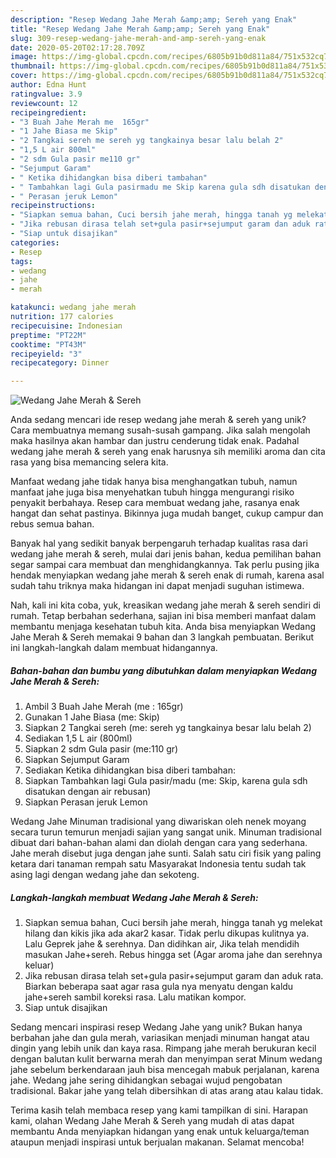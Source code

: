 ```yaml
---
description: "Resep Wedang Jahe Merah &amp;amp; Sereh yang Enak"
title: "Resep Wedang Jahe Merah &amp;amp; Sereh yang Enak"
slug: 309-resep-wedang-jahe-merah-and-amp-sereh-yang-enak
date: 2020-05-20T02:17:28.709Z
image: https://img-global.cpcdn.com/recipes/6805b91b0d811a84/751x532cq70/wedang-jahe-merah-sereh-foto-resep-utama.jpg
thumbnail: https://img-global.cpcdn.com/recipes/6805b91b0d811a84/751x532cq70/wedang-jahe-merah-sereh-foto-resep-utama.jpg
cover: https://img-global.cpcdn.com/recipes/6805b91b0d811a84/751x532cq70/wedang-jahe-merah-sereh-foto-resep-utama.jpg
author: Edna Hunt
ratingvalue: 3.9
reviewcount: 12
recipeingredient:
- "3 Buah Jahe Merah me  165gr"
- "1 Jahe Biasa me Skip"
- "2 Tangkai sereh me sereh yg tangkainya besar lalu belah 2"
- "1,5 L air 800ml"
- "2 sdm Gula pasir me110 gr"
- "Sejumput Garam"
- " Ketika dihidangkan bisa diberi tambahan"
- " Tambahkan lagi Gula pasirmadu me Skip karena gula sdh disatukan dengan air rebusan"
- " Perasan jeruk Lemon"
recipeinstructions:
- "Siapkan semua bahan, Cuci bersih jahe merah, hingga tanah yg melekat hilang dan kikis jika ada akar2 kasar. Tidak perlu dikupas kulitnya ya. Lalu Geprek jahe &amp; serehnya. Dan didihkan air, Jika telah mendidih masukan Jahe+sereh. Rebus hingga set (Agar aroma jahe dan serehnya keluar)"
- "Jika rebusan dirasa telah set+gula pasir+sejumput garam dan aduk rata. Biarkan beberapa saat agar rasa gula nya menyatu dengan kaldu jahe+sereh sambil koreksi rasa. Lalu matikan kompor."
- "Siap untuk disajikan"
categories:
- Resep
tags:
- wedang
- jahe
- merah

katakunci: wedang jahe merah 
nutrition: 177 calories
recipecuisine: Indonesian
preptime: "PT22M"
cooktime: "PT43M"
recipeyield: "3"
recipecategory: Dinner

---
```



![Wedang Jahe Merah &amp; Sereh](https://img-global.cpcdn.com/recipes/6805b91b0d811a84/751x532cq70/wedang-jahe-merah-sereh-foto-resep-utama.jpg)

Anda sedang mencari ide resep wedang jahe merah &amp; sereh yang unik? Cara membuatnya memang susah-susah gampang. Jika salah mengolah maka hasilnya akan hambar dan justru cenderung tidak enak. Padahal wedang jahe merah &amp; sereh yang enak harusnya sih memiliki aroma dan cita rasa yang bisa memancing selera kita.

Manfaat wedang jahe tidak hanya bisa menghangatkan tubuh, namun manfaat jahe juga bisa menyehatkan tubuh hingga mengurangi risiko penyakit berbahaya. Resep cara membuat wedang jahe, rasanya enak hangat dan sehat pastinya. Bikinnya juga mudah banget, cukup campur dan rebus semua bahan.

Banyak hal yang sedikit banyak berpengaruh terhadap kualitas rasa dari wedang jahe merah &amp; sereh, mulai dari jenis bahan, kedua pemilihan bahan segar sampai cara membuat dan menghidangkannya. Tak perlu pusing jika hendak menyiapkan wedang jahe merah &amp; sereh enak di rumah, karena asal sudah tahu triknya maka hidangan ini dapat menjadi suguhan istimewa.


Nah, kali ini kita coba, yuk, kreasikan wedang jahe merah &amp; sereh sendiri di rumah. Tetap berbahan sederhana, sajian ini bisa memberi manfaat dalam membantu menjaga kesehatan tubuh kita. Anda bisa menyiapkan Wedang Jahe Merah &amp; Sereh memakai 9 bahan dan 3 langkah pembuatan. Berikut ini langkah-langkah dalam membuat hidangannya.

<!--inarticleads1-->

##### Bahan-bahan dan bumbu yang dibutuhkan dalam menyiapkan Wedang Jahe Merah &amp; Sereh:

1. Ambil 3 Buah Jahe Merah (me : 165gr)
1. Gunakan 1 Jahe Biasa (me: Skip)
1. Siapkan 2 Tangkai sereh (me: sereh yg tangkainya besar lalu belah 2)
1. Sediakan 1,5 L air (800ml)
1. Siapkan 2 sdm Gula pasir (me:110 gr)
1. Siapkan Sejumput Garam
1. Sediakan  Ketika dihidangkan bisa diberi tambahan:
1. Siapkan  Tambahkan lagi Gula pasir/madu (me: Skip, karena gula sdh disatukan dengan air rebusan)
1. Siapkan  Perasan jeruk Lemon


Wedang Jahe Minuman tradisional yang diwariskan oleh nenek moyang secara turun temurun menjadi sajian yang sangat unik. Minuman tradisional dibuat dari bahan-bahan alami dan diolah dengan cara yang sederhana. Jahe merah disebut juga dengan jahe sunti. Salah satu ciri fisik yang paling ketara dari tanaman rempah satu Masyarakat Indonesia tentu sudah tak asing lagi dengan wedang jahe dan sekoteng. 

<!--inarticleads2-->

##### Langkah-langkah membuat Wedang Jahe Merah &amp; Sereh:

1. Siapkan semua bahan, Cuci bersih jahe merah, hingga tanah yg melekat hilang dan kikis jika ada akar2 kasar. Tidak perlu dikupas kulitnya ya. Lalu Geprek jahe &amp; serehnya. Dan didihkan air, Jika telah mendidih masukan Jahe+sereh. Rebus hingga set (Agar aroma jahe dan serehnya keluar)
1. Jika rebusan dirasa telah set+gula pasir+sejumput garam dan aduk rata. Biarkan beberapa saat agar rasa gula nya menyatu dengan kaldu jahe+sereh sambil koreksi rasa. Lalu matikan kompor.
1. Siap untuk disajikan


Sedang mencari inspirasi resep Wedang Jahe yang unik? Bukan hanya berbahan jahe dan gula merah, variasikan menjadi minuman hangat atau dingin yang lebih unik dan kaya rasa. Rimpang jahe merah berukuran kecil dengan balutan kulit berwarna merah dan menyimpan serat Minum wedang jahe sebelum berkendaraan jauh bisa mencegah mabuk perjalanan, karena jahe. Wedang jahe sering dihidangkan sebagai wujud pengobatan tradisional. Bakar jahe yang telah dibersihkan di atas arang atau kalau tidak. 

Terima kasih telah membaca resep yang kami tampilkan di sini. Harapan kami, olahan Wedang Jahe Merah &amp; Sereh yang mudah di atas dapat membantu Anda menyiapkan hidangan yang enak untuk keluarga/teman ataupun menjadi inspirasi untuk berjualan makanan. Selamat mencoba!

